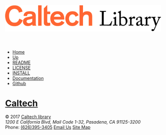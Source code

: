 <!DOCTYPE html>
<html>
<head>
    <title>Caltech Library's Digital Library Development Sandbox</title>
    <link href='https://fonts.googleapis.com/css?family=Open+Sans' rel='stylesheet' type='text/css'>
    <link rel="stylesheet" href="/css/site.css">
</head>
<body>
<header>
<a href="http://library.caltech.edu"><img src="/assets/liblogo.gif" alt="Caltech Library logo"></a>
</header>
<nav>
<ul>
<li><a href="/">Home</a></li>
<li><a href="../">Up</a></li>
<li><a href="../index.html">README</a></li>
<li><a href="../license.html">LICENSE</a></li>
<li><a href="../install.html">INSTALL</a></li>
<li><a href="./">Documentation</a></li>
<li><a href="https://github.com/caltechlibrary/orcidtools">Github</a></li>
</ul>

</nav>

<section>

</section>

<footer>
<span><h1><A href="http://caltech.edu">Caltech</a></h1></span>
<span>&copy; 2017 <a href="https://www.library.caltech.edu/copyright">Caltech library</a></span>
<address>1200 E California Blvd, Mail Code 1-32, Pasadena, CA 91125-3200</address> 
<span>Phone: <a href="tel:+1-626-395-3405">(626)395-3405</a></span>
<span><a href="mailto:library@caltech.edu">Email Us</a></span>
<a class="cl-hide" href="sitemap.xml">Site Map</a>
</footer>
</body>
</html>
